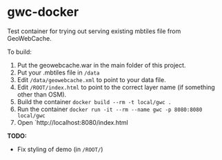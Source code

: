 # gwc-docker

Test container for trying out serving existing mbtiles file from GeoWebCache.

To build:

1. Put the geowebcache.war in the main folder of this project.
2. Put your .mbtiles file in `/data`
3. Edit `/data/geowebcache.xml` to point to your data file.
4. Edit `/ROOT/index.html` to point to the correct layer name (if something other than OSM).
4. Build the container `docker build --rm -t local/gwc .`
5. Run the container `docker run -it --rm --name gwc -p 8080:8080 local/gwc`
6. Open `http://localhost:8080/index.html

**TODO:**
* Fix styling of demo (in `/ROOT/`)


